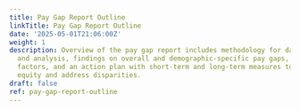 ```yaml
---
title: Pay Gap Report Outline
linkTitle: Pay Gap Report Outline
date: '2025-05-01T21:06:00Z'
weight: 1
description: Overview of the pay gap report includes methodology for data collection
  and analysis, findings on overall and demographic-specific pay gaps, contributing
  factors, and an action plan with short-term and long-term measures to promote pay
  equity and address disparities.
draft: false
ref: pay-gap-report-outline
---
```


